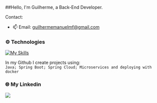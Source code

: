 ##Hello, I'm Guilherme, a Back-End Developer.

 Contact:
 
- 📫 Email: guilhermemanuelmf@gmail.com

### ⚙️ Technologies
[![My Skills](https://skillicons.dev/icons?i=java,spring,mysql,mongodb,docker)](https://skillicons.dev)

In my Github I create projects using: <br>
`Java; Spring Boot; Spring Cloud; Microservices and deploying with docker `

### 🌐 My Linkedin
<div>
  <a href="https://www.linkedin.com/in/-guilherme-martins-/" target="_blank"><img src="https://img.shields.io/badge/-LinkedIn-%230077B5?style=for-the-badge&logo=linkedin&logoColor=white" target="_blank"></a>
</div>
<br>
